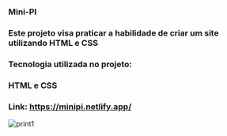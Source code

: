 ### Mini-PI

### Este projeto visa praticar a habilidade de criar um site utilizando HTML e CSS

### Tecnologia utilizada no projeto: 
### HTML e CSS

### Link: https://minipi.netlify.app/
![print1](https://github.com/vitoria-vs/Mini-PI/assets/149893034/a6e40fd8-54b3-4736-bb51-fb33755d0c2e)
